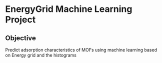 EnergyGrid Machine Learning Project
===========================

Objective
---------
Predict adsorption characteristics of MOFs using machine learning based on Energy grid and the histograms

